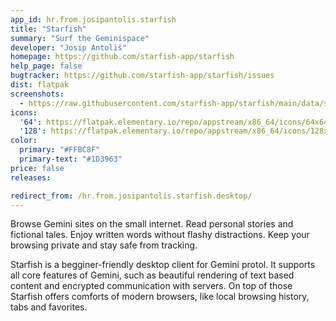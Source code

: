 ```yaml
---
app_id: hr.from.josipantolis.starfish
title: "Starfish"
summary: "Surf the Geminispace"
developer: "Josip Antoliš"
homepage: https://github.com/starfish-app/starfish
help_page: false
bugtracker: https://github.com/starfish-app/starfish/issues
dist: flatpak
screenshots:
  - https://raw.githubusercontent.com/starfish-app/starfish/main/data/screenshots/styling.png
icons:
  '64': https://flatpak.elementary.io/repo/appstream/x86_64/icons/64x64/hr.from.josipantolis.starfish.png
  '128': https://flatpak.elementary.io/repo/appstream/x86_64/icons/128x128/hr.from.josipantolis.starfish.png
color:
  primary: "#FFBC8F"
  primary-text: "#1D3963"
price: false
releases:

redirect_from: /hr.from.josipantolis.starfish.desktop/
---
```


<p>Browse Gemini sites on the small internet. Read personal stories and fictional tales. Enjoy written words without flashy distractions. Keep your browsing private and stay safe from tracking.</p>
<p>Starfish is a begginer-friendly desktop client for Gemini protol. It supports all core features of Gemini, such as beautiful rendering of text based content and encrypted communication with servers. On top of those Starfish offers comforts of modern browsers, like local browsing history, tabs and favorites.</p>